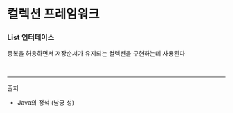 # 컬렉션 프레임워크

### List 인터페이스

중복을 허용하면서 저장순서가 유지되는 컬렉션을 구현하는데 사용된다



<br/>

---
출처
- Java의 정석 (남궁 성)